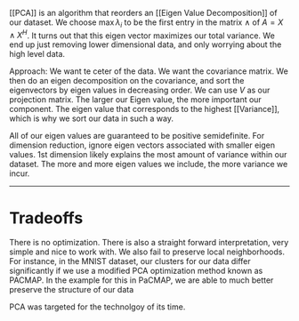 [[PCA]] is an algorithm that reorders an [[Eigen Value Decomposition]] of our dataset. We choose $\max{\lambda_{i}}$ to be the first entry in the matrix $\wedge$ of $A=X\wedge X^H$. It turns out that this eigen vector maximizes our total variance. We end up just removing lower dimensional data, and only worrying about the high level data. 

Approach:
We want te ceter of the data. We want the covariance matrix. We then do an eigen decomposition on the covariance, and sort the eigenvectors by eigen values in decreasing order. We can use $V$ as our projection matrix. The larger our Eigen value, the more important our component. The eigen value that corresponds to the highest [[Variance]], which is why we sort our data in such a way. 

All of our eigen values are guaranteed to be positive semidefinite. For dimension reduction, ignore eigen vectors associated with smaller eigen values. 1st dimension likely explains the most amount of variance within our dataset. The more and more eigen values we include, the more variance we incur. 

---
# Tradeoffs 
There is no optimization. There is also a straight forward interpretation, very simple and nice to work with. We also fail to preserve local neighborhoods. For instance, in the MNIST dataset, our clusters for our data differ significantly if we use a modified PCA optimization method known as PACMAP. In the example for this in PaCMAP, we are able to much better preserve the structure of our data 

PCA was targeted for the technolgoy of its time. 